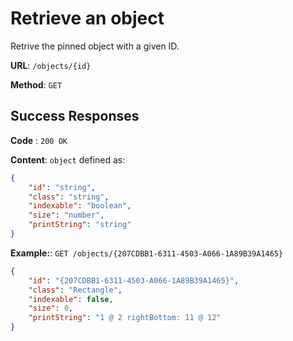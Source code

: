 # Retrieve an object

Retrive the pinned object with a given ID.

**URL**: `/objects/{id}`

**Method**: `GET`

## Success Responses

**Code** : `200 OK`

**Content**: `object` defined as:

```json
{
	"id": "string",
	"class": "string",
	"indexable": "boolean",
	"size": "number",
	"printString": "string"
}
```

**Example:**: `GET /objects/{207CDBB1-6311-4503-A066-1A89B39A1465}`

```json
{
	"id": "{207CDBB1-6311-4503-A066-1A89B39A1465}",
	"class": "Rectangle",
	"indexable": false,
	"size": 0,
	"printString": "1 @ 2 rightBottom: 11 @ 12"
}
```
